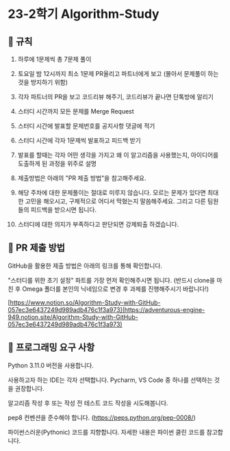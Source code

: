 # 23-2학기 Algorithm-Study


## 🧾 규칙

1. 하루에 1문제씩 총 7문제 풀이

2. 토요일 밤 12시까지 최소 1문제 PR올리고 파트너에게 보고 (몰아서 문제풀이 하는 것을 방지하기 위함)

3. 각자 파트너의 PR을 보고 코드리뷰 해주기, 코드리뷰가 끝나면 단톡방에 알리기

4. 스터디 시간까지 모든 문제를 Merge Request

5. 스터디 시간에 발표할 문제번호를 공지사항 댓글에 적기

6. 스터디 시간에 각자 1문제씩 발표하고 피드백 받기

7. 발표를 할때는 각자 어떤 생각을 가지고 왜 이 알고리즘을 사용했는지, 아이디어를 도출하게 된 과정을 위주로 설명

8. 제출방법은 아래의 "PR 제출 방법"을 참고해주세요.

9. 해당 주차에 대한 문제풀이는 절대로 미루지 않습니다. 모르는 문제가 있다면 최대한 고민을 해오시고, 구체적으로 어디서 막혔는지 말씀해주세요. 그리고 다른 팀원들의 피드백을 받으시면 됩니다.

10. 스터디에 대한 의지가 부족하다고 판단되면 강제퇴출 하겠습니다.




## 📨 PR 제출 방법

GitHub을 활용한 제출 방법은 아래의 링크를 통해 확인합니다.


"스터디를 위한 초기 설정" 파트를 가장 먼저 확인해주시면 됩니다. (반드시 clone을 마친 후 Omega 폴더를 본인의 닉네임으로 변경 후 과제를 진행해주시기 바랍니다!)


[https://www.notion.so/Algorithm-Study-with-GitHub-057ec3e6437249d989adb476c1f3a973](https://adventurous-engine-949.notion.site/Algorithm-Study-with-GitHub-057ec3e6437249d989adb476c1f3a973)


## 🎯 프로그래밍 요구 사항
Python 3.11.0 버전을 사용합니다.


사용하고자 하는 IDE는 각자 선택합니다. Pycharm, VS Code 중 하나를 선택하는 것을 권장합니다.


알고리즘 작성 후 또는 작성 전 테스트 코드 작성을 시도해봅니다.


pep8 컨벤션을 준수해야 합니다. (https://peps.python.org/pep-0008/)


파이썬스러운(Pythonic) 코드를 지향합니다. 자세한 내용은 파이썬 클린 코드를 참고합니다.
